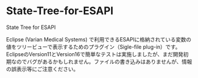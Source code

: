 # State-Tree-for-ESAPI
State Tree for ESAPI

Eclipse (Varian Medical Systems) で利用できるESAPIに格納されている変数の値をツリービューで表示するためのプラグイン（Sigle-file plug-in）です。
EclipseのVersion11とVersion16で簡単なテストは実施しましたが、まだ開発初期なのでバグがあるかもしれません。ファイルの書き込みはありませんが、情報の誤表示等にご注意ください。
